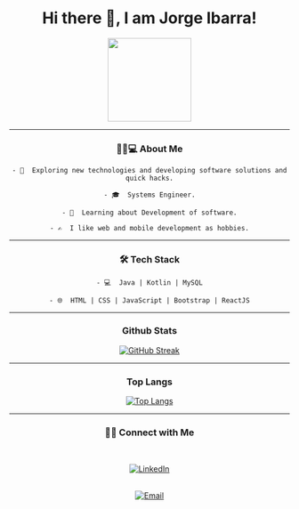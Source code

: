 <div id="header" align="center">
    <h1> Hi there 👋, I am Jorge Ibarra!</h1>
    <img src="https://media.giphy.com/media/Ws6T5PN7wHv3cY8xy8/giphy.gif" width="150" />   
</div>
<hr>
<div id="about" align="center">
    <h3> 👨🏻💻 About Me </h3>



    - 🤔  Exploring new technologies and developing software solutions and quick hacks.

    - 🎓  Systems Engineer.

    - 🌱  Learning about Development of software.

    - ✍️  I like web and mobile development as hobbies.
</div>
<hr>
<div id="tech" align="center">
    <h3>🛠 Tech Stack</h3>


    - 💻  Java | Kotlin | MySQL

    - 🌐  HTML | CSS | JavaScript | Bootstrap | ReactJS
</div>
<hr>
<div id="stats" align="center">

### Github Stats

[![GitHub Streak](http://github-readme-streak-stats.herokuapp.com?user=jorgeibarra87&theme=highcontrast)](https://git.io/streak-stats)
<br>
</div>

<hr>
<div id="stats" align="center">

### Top Langs

[![Top Langs](https://github-readme-stats.vercel.app/api/top-langs/?username=jorgeibarra87&langs_count=8)](https://github.com/jorgeibarra87/github-readme-stats)

</div>
<hr>

<div id="conect" align="center">

<h3> 🤝🏻 Connect with Me </h3>

<br>

<a href="https://www.linkedin.com/in/jorgeibarralinked/"><img alt="LinkedIn" src="https://img.shields.io/badge/LinkedIn-jorgeibarra87%20-blue?style=flat-square&logo=linkedin"></a>
<br>
<br>

<a href="mailto:jorgeibarra87@gmail.com"><img alt="Email" src="https://img.shields.io/badge/Email-jorgeibarra87@gmail.com-blue?style=flat-square&logo=gmail"></a>

</p>
</div>
